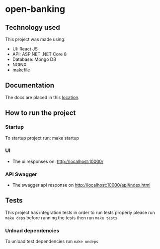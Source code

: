 # open-banking
## Technology used
This project was made using:
- UI: React JS
- API: ASP.NET .NET Core 8
- Database: Mongo DB
- NGINX
- makefile

## Documentation
The docs are placed in this [location](./docs/docs.md). 

## How to run the project 
### Startup
To startup project run: make startup

### UI
- The ui responses on: [http://localhost:10000/](http://localhost:10000/)

### API Swagger
- The swagger api response on [http://localhost:10000/api/index.html](http://localhost:10000/api/index.html)

## Tests
This project has integration tests in order to run tests properly please run
`make deps` before running the tests then run `make tests`

### Unload dependencies
To unload test dependencies run `make undeps`
